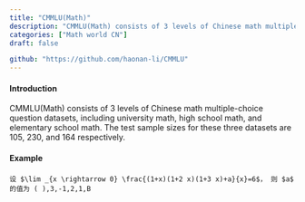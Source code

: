 ```yaml
---
title: "CMMLU(Math)"
description: "CMMLU(Math) consists of 3 levels of Chinese math multiple-choice question datasets, including university math, high school math, and elementary school math. The test sample sizes for these three datasets are 105, 230, and 164 respectively."
categories: ["Math world CN"]
draft: false

github: "https://github.com/haonan-li/CMMLU"
---
```


#### Introduction

CMMLU(Math) consists of 3 levels of Chinese math multiple-choice question datasets, including university math, high school math, and elementary school math. The test sample sizes for these three datasets are 105, 230, and 164 respectively.

#### Example

```text
设 $\lim _{x \rightarrow 0} \frac{(1+x)(1+2 x)(1+3 x)+a}{x}=6$， 则 $a$ 的值为 ( ),3,-1,2,1,B
```